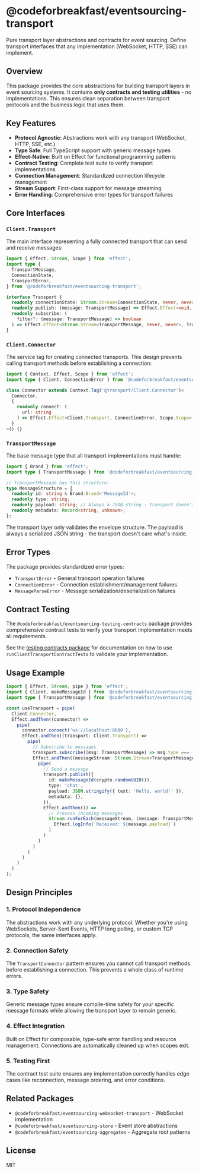 # @codeforbreakfast/eventsourcing-transport

Pure transport layer abstractions and contracts for event sourcing. Define transport interfaces that any implementation (WebSocket, HTTP, SSE) can implement.

## Overview

This package provides the core abstractions for building transport layers in event sourcing systems. It contains **only contracts and testing utilities** - no implementations. This ensures clean separation between transport protocols and the business logic that uses them.

## Key Features

- **Protocol Agnostic**: Abstractions work with any transport (WebSocket, HTTP, SSE, etc.)
- **Type Safe**: Full TypeScript support with generic message types
- **Effect-Native**: Built on Effect for functional programming patterns
- **Contract Testing**: Complete test suite to verify transport implementations
- **Connection Management**: Standardized connection lifecycle management
- **Stream Support**: First-class support for message streaming
- **Error Handling**: Comprehensive error types for transport failures

## Core Interfaces

### `Client.Transport`

The main interface representing a fully connected transport that can send and receive messages:

```typescript
import { Effect, Stream, Scope } from 'effect';
import type {
  TransportMessage,
  ConnectionState,
  TransportError,
} from '@codeforbreakfast/eventsourcing-transport';

interface Transport {
  readonly connectionState: Stream.Stream<ConnectionState, never, never>;
  readonly publish: (message: TransportMessage) => Effect.Effect<void, TransportError, never>;
  readonly subscribe: (
    filter?: (message: TransportMessage) => boolean
  ) => Effect.Effect<Stream.Stream<TransportMessage, never, never>, TransportError, never>;
}
```

### `Client.Connector`

The service tag for creating connected transports. This design prevents calling transport methods before establishing a connection:

```typescript
import { Context, Effect, Scope } from 'effect';
import type { Client, ConnectionError } from '@codeforbreakfast/eventsourcing-transport';

class Connector extends Context.Tag('@transport/Client.Connector')<
  Connector,
  {
    readonly connect: (
      url: string
    ) => Effect.Effect<Client.Transport, ConnectionError, Scope.Scope>;
  }
>() {}
```

### `TransportMessage`

The base message type that all transport implementations must handle:

```typescript
import { Brand } from 'effect';
import type { TransportMessage } from '@codeforbreakfast/eventsourcing-transport';

// TransportMessage has this structure:
type MessageStructure = {
  readonly id: string & Brand.Brand<'MessageId'>;
  readonly type: string;
  readonly payload: string; // Always a JSON string - transport doesn't parse it
  readonly metadata: Record<string, unknown>;
};
```

The transport layer only validates the envelope structure. The payload is always a serialized JSON string - the transport doesn't care what's inside.

## Error Types

The package provides standardized error types:

- `TransportError` - General transport operation failures
- `ConnectionError` - Connection establishment/management failures
- `MessageParseError` - Message serialization/deserialization failures

## Contract Testing

The `@codeforbreakfast/eventsourcing-testing-contracts` package provides comprehensive contract tests to verify your transport implementation meets all requirements.

See the [testing contracts package](../eventsourcing-testing-contracts) for documentation on how to use `runClientTransportContractTests` to validate your implementation.

## Usage Example

```typescript
import { Effect, Stream, pipe } from 'effect';
import { Client, makeMessageId } from '@codeforbreakfast/eventsourcing-transport';
import type { TransportMessage } from '@codeforbreakfast/eventsourcing-transport';

const useTransport = pipe(
  Client.Connector,
  Effect.andThen((connector) =>
    pipe(
      connector.connect('ws://localhost:8080'),
      Effect.andThen((transport: Client.Transport) =>
        pipe(
          // Subscribe to messages
          transport.subscribe((msg: TransportMessage) => msg.type === 'chat'),
          Effect.andThen((messageStream: Stream.Stream<TransportMessage, never, never>) =>
            pipe(
              // Send a message
              transport.publish({
                id: makeMessageId(crypto.randomUUID()),
                type: 'chat',
                payload: JSON.stringify({ text: 'Hello, world!' }),
                metadata: {},
              }),
              Effect.andThen(() =>
                // Process incoming messages
                Stream.runForEach(messageStream, (message: TransportMessage) =>
                  Effect.logInfo(`Received: ${message.payload}`)
                )
              )
            )
          )
        )
      )
    )
  )
);
```

## Design Principles

### 1. Protocol Independence

The abstractions work with any underlying protocol. Whether you're using WebSockets, Server-Sent Events, HTTP long polling, or custom TCP protocols, the same interfaces apply.

### 2. Connection Safety

The `TransportConnector` pattern ensures you cannot call transport methods before establishing a connection. This prevents a whole class of runtime errors.

### 3. Type Safety

Generic message types ensure compile-time safety for your specific message formats while allowing the transport layer to remain generic.

### 4. Effect Integration

Built on Effect for composable, type-safe error handling and resource management. Connections are automatically cleaned up when scopes exit.

### 5. Testing First

The contract test suite ensures any implementation correctly handles edge cases like reconnection, message ordering, and error conditions.

## Related Packages

- `@codeforbreakfast/eventsourcing-websocket-transport` - WebSocket implementation
- `@codeforbreakfast/eventsourcing-store` - Event store abstractions
- `@codeforbreakfast/eventsourcing-aggregates` - Aggregate root patterns

## License

MIT
